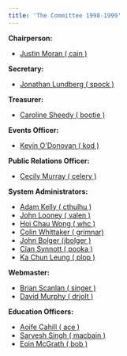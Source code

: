 ```yaml
---
title: 'The Committee 1998-1999'
---
```


<span>**Chairperson:**</span>

*   [Justin Moran ( cain )](http://www.redbrick.dcu.ie/about/contact/thalia)

<span>**Secretary:**</span>

*   [Jonathan Lundberg ( spock )](http://www.redbrick.dcu.ie/about/contact/spock)

<span>**Treasurer:**</span>

*   [Caroline Sheedy ( bootie )](http://www.redbrick.dcu.ie/about/contact/hms)

<span>**Events Officer:**</span>

*   [Kevin O'Donovan ( kod )](http://www.redbrick.dcu.ie/about/contact/kod)

<span>**Public Relations Officer:**</span>

*   [Cecily Murray ( celery )](http://www.redbrick.dcu.ie/about/contact/firefly)

<span>**System Administrators:**</span>

*   [Adam Kelly ( cthulhu )](http://www.redbrick.dcu.ie/about/contact/wibble)
*   [John Looney ( valen )](http://www.redbrick.dcu.ie/about/contact/wibble)
*   [Hoi Chau Wong ( whc )](http://www.redbrick.dcu.ie/about/contact/wibble)
*   [Colin Whittaker ( grimnar)](http://www.redbrick.dcu.ie/about/contact/wibble)
*   [John Bolger (jbolger )](http://www.redbrick.dcu.ie/about/contact/wibble)
*   [Cian Synnott ( pooka )](http://www.redbrick.dcu.ie/about/contact/plop)
*   [Ka Chun Leung ( plop )](http://www.redbrick.dcu.ie/about/contact/drjolt)

<span>**Webmaster:**</span>

*   [Brian Scanlan ( singer )](http://www.redbrick.dcu.ie/about/contact/andy)
*   [David Murphy ( drjolt )](http://www.redbrick.dcu.ie/about/contact/andy)

<span>**Education Officers:**</span>

*   [Aoife Cahill ( ace )](http://www.redbrick.dcu.ie/about/contact/wibble)
*   [Sarvesh Singh ( macbain )](http://www.redbrick.dcu.ie/about/contact/plop)
*   [Eoin McGrath ( bob )](http://www.redbrick.dcu.ie/about/contact/drjolt)
